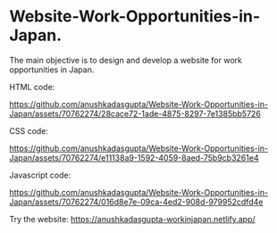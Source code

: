# Website-Work-Opportunities-in-Japan.
The main objective is to design and develop a website for work opportunities in Japan.                       
     
HTML code:                                                          



https://github.com/anushkadasgupta/Website-Work-Opportunities-in-Japan/assets/70762274/28cace72-1ade-4875-8297-7e1385bb5726           

CSS code:              



https://github.com/anushkadasgupta/Website-Work-Opportunities-in-Japan/assets/70762274/e11138a9-1592-4059-8aed-75b9cb3261e4          

Javascript code:          


https://github.com/anushkadasgupta/Website-Work-Opportunities-in-Japan/assets/70762274/016d8e7e-09ca-4ed2-908d-979952cdfd4e





Try the website: https://anushkadasgupta-workinjapan.netlify.app/

